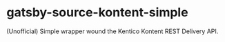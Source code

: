 # gatsby-source-kontent-simple
(Unofficial) Simple wrapper wound the Kentico Kontent REST Delivery API.
